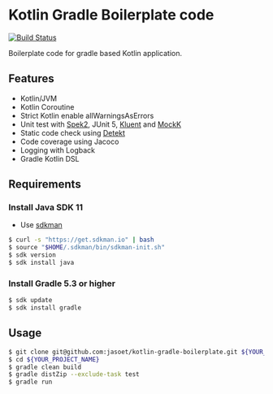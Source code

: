 # Kotlin Gradle Boilerplate code

[![Build Status](https://travis-ci.org/jasoet/kotlin-gradle-boilerplate.svg?branch=master)](https://travis-ci.org/jasoet/kotlin-gradle-boilerplate)

Boilerplate code for gradle based Kotlin application.

## Features
- Kotlin/JVM 
- Kotlin Coroutine
- Strict Kotlin enable allWarningsAsErrors 
- Unit test with [Spek2](http://spekframework.org/), JUnit 5, [Kluent](https://markusamshove.github.io/Kluent/) and [MockK](https://mockk.io/)
- Static code check using [Detekt](https://github.com/arturbosch/detekt) 
- Code coverage using Jacoco 
- Logging with Logback
- Gradle Kotlin DSL

## Requirements
### Install Java SDK 11
- Use [sdkman](http://sdkman.io/)
```sh
$ curl -s "https://get.sdkman.io" | bash
$ source "$HOME/.sdkman/bin/sdkman-init.sh"
$ sdk version
$ sdk install java
```

### Install Gradle 5.3 or higher
```sh
$ sdk update
$ sdk install gradle
```

## Usage
```sh
$ git clone git@github.com:jasoet/kotlin-gradle-boilerplate.git ${YOUR_PROJECT_NAME}
$ cd ${YOUR_PROJECT_NAME}
$ gradle clean build
$ gradle distZip --exclude-task test
$ gradle run
```
